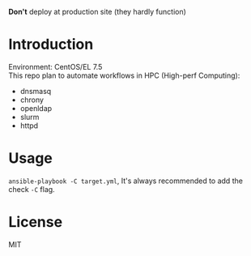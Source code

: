 __Don't__ deploy at production site (they hardly function)
# Introduction
Environment: CentOS/EL 7.5  
This repo plan to automate workflows in HPC (High-perf Computing):
- dnsmasq
- chrony
- openldap
- slurm
- httpd

# Usage
`ansible-playbook -C target.yml`, It's always recommended to add the check `-C` flag.
# License
MIT

